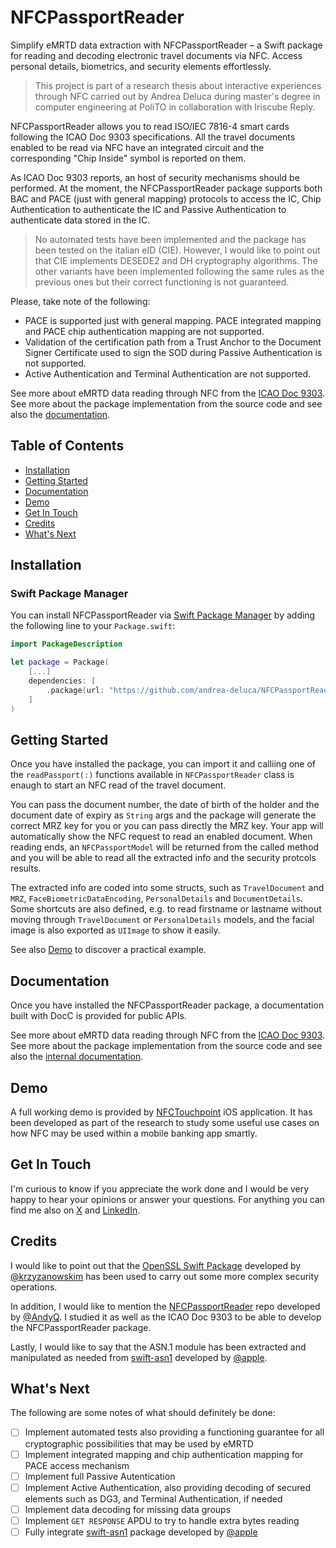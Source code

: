 # NFCPassportReader

Simplify eMRTD data extraction with NFCPassportReader – a Swift package for reading and decoding electronic travel documents via NFC. 
Access personal details, biometrics, and security elements effortlessly.

> This project is part of a research thesis about interactive experiences through NFC carried out by Andrea Deluca during
master's degree in computer engineering at PoliTO in collaboration with Iriscube Reply.

NFCPassportReader allows you to read ISO/IEC 7816-4 smart cards following the ICAO Doc 9303 specifications. All the travel documents
enabled to be read via NFC have an integrated circuit and the corresponding "Chip Inside" symbol is reported on them.

As ICAO Doc 9303 reports, an host of security mechanisms should be performed. At the moment, the NFCPassportReader package supports 
both BAC and PACE (just with general mapping) protocols to access the IC, Chip Authentication to authenticate the IC and 
Passive Authentication to authenticate data stored in the IC.

> No automated tests have been implemented and the package has been tested on the italian eID (CIE). 
However, I would like to point out that CIE implements DESEDE2 and DH cryptography algorithms. The other variants have been
implemented following the same rules as the previous ones but their correct functioning is not guaranteed.

Please, take note of the following:

 - PACE is supported just with general mapping. PACE integrated mapping and PACE chip authentication mapping are not supported.
 - Validation of the certification path from a Trust Anchor to the Document Signer Certificate used to sign the SOD 
during Passive Authentication is not supported.
 - Active Authentication and Terminal Authentication are not supported.

See more about eMRTD data reading through NFC from the [ICAO Doc 9303](https://www.icao.int/publications/pages/publication.aspx?docnum=9303).
See more about the package implementation from the source code and see also the [documentation](https://andrea-deluca.github.io/NFCPassportReader/).

## Table of Contents

- [Installation](#installation)
- [Getting Started](#getting-started)
- [Documentation](#documentation)
- [Demo](#demo)
- [Get In Touch](#get-in-touch)
- [Credits](#credits)
- [What's Next](#whats-next)

## Installation

### Swift Package Manager

You can install NFCPassportReader via [Swift Package Manager](https://swift.org/package-manager/) by adding 
the following line to your `Package.swift`:

```swift
import PackageDescription

let package = Package(
    [...]
    dependencies: [
        .package(url: "https://github.com/andrea-deluca/NFCPassportReader.git", from: "0.1.0"),
    ]
)
```

## Getting Started

Once you have installed the package, you can import it and calliing one of the `readPassport(:)` functions available in `NFCPassportReader` class is enaugh
to start an NFC read of the travel document.

You can pass the document number, the date of birth of the holder and the document date of expiry as `String` args and the package
will generate the correct MRZ key for you or you can pass directly the MRZ key. Your app will automatically show the NFC request to read
an enabled document. When reading ends, an `NFCPassportModel` will be returned from the called method and you will be able to read all the extracted info
and the security protcols results.

The extracted info are coded into some structs, such as `TravelDocument` and `MRZ`, `FaceBiometricDataEncoding`, `PersonalDetails` and `DocumentDetails`.
Some shortcuts are also defined, e.g. to read firstname or lastname without moving through `TravelDocument` or `PersonalDetails` models, and the facial image
is also exported as `UIImage` to show it easily.

See also [Demo](#demo) to discover a practical example.

## Documentation

Once you have installed the NFCPassportReader package, a documentation built with DocC is provided for public APIs.

See more about eMRTD data reading through NFC from the [ICAO Doc 9303](https://www.icao.int/publications/pages/publication.aspx?docnum=9303).
See more about the package implementation from the source code and see also the [internal documentation](https://andrea-deluca.github.io/NFCPassportReader/).

## Demo

A full working demo is provided by [NFCTouchpoint](https://github.com/andrea-deluca/NFC-Touchpoint) iOS application. It has been developed 
as part of the research to study some useful use cases on how NFC may be used within a mobile banking app smartly.

## Get In Touch

I'm curious to know if you appreciate the work done and I would be very happy to hear your opinions or answer your questions. 
For anything you can find me also on [X](https://twitter.com/deeelux_) and [LinkedIn](https://www.linkedin.com/in/andrea-deluca-022b1820b/).

## Credits

I would like to point out that the [OpenSSL Swift Package](https://github.com/krzyzanowskim/OpenSSL) 
developed by [@krzyzanowskim](https://github.com/krzyzanowskim) has been used to carry out some more complex security operations.

In addition, I would like to mention the [NFCPassportReader](https://github.com/AndyQ/NFCPassportReader) repo 
developed by [@AndyQ](https://github.com/AndyQ). I studied it as well as the ICAO Doc 9303 to be able to develop the NFCPassportReader package.

Lastly, I would like to say that the ASN.1 module has been extracted and manipulated as needed 
from [swift-asn1](https://github.com/apple/swift-asn1) developed by [@apple](https://github.com/apple). 

## What's Next

The following are some notes of what should definitely be done:

- [ ] Implement automated tests also providing a functioning guarantee for all cryptographic possibilities that may be used by eMRTD
- [ ] Implement integrated mapping and chip authentication mapping for PACE access mechanism
- [ ] Implement full Passive Autentication
- [ ] Implement Active Authentication, also providing decoding of secured elements such as DG3, and Terminal Authentication, if needed 
- [ ] Implement data decoding for missing data groups
- [ ] Implement `GET RESPONSE` APDU to try to handle extra bytes reading
- [ ] Fully integrate [swift-asn1](https://github.com/apple/swift-asn1) package developed by [@apple](https://github.com/apple)
